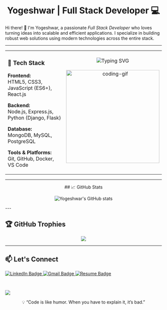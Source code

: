 <h1 align="center">Yogeshwar | Full Stack Developer 💻</h1>

Hi there! 👋 I'm Yogeshwar, a passionate *Full Stack Developer* who loves turning ideas into scalable and efficient applications. I specialize in building robust web solutions using modern technologies across the entire stack.

<hr>

<table align="center" width="100%">
  <tr>
    <!-- Tech Stack (Left Column) -->
    <td width="50%" valign="top">
      
### 🚀 Tech Stack

**Frontend:**  
HTML5, CSS3, JavaScript (ES6+), React.js

**Backend:**  
Node.js, Express.js, Python (Django, Flask)

**Database:**  
MongoDB, MySQL, PostgreSQL

**Tools & Platforms:**  
Git, GitHub, Docker, VS Code

   </td>

   <!-- Typing Animation (Right Column) -->
   <td width="50%" align="center" valign="top">
      <br>
      <img src="https://readme-typing-svg.demolab.com?font=Fira+Code&size=22&duration=2000&pause=1000&color=00FEEF&center=true&vCenter=true&width=380&lines=A+passionate;Full+Stack+Developer;Frondend+%7C+Backend+%7C;Clean+Code+%26+Enthusiast;Always+Learning+New+Things!!" alt="Typing SVG" />
      <br><br>
      <img src="https://media.giphy.com/media/qgQUggAC3Pfv687qPC/giphy.gif" width="300" alt="coding-gif" />
   </td>
  </tr>
</table>

---
<div align="center">
## 📈 GitHub Stats

![Yogeshwar's GitHub stats](https://github-readme-stats.vercel.app/api?username=your-github-username&show_icons=true&theme=github_dark)
</div>
---

## 🏆 GitHub Trophies

<p align="center">
  <img src="https://github-profile-trophy.vercel.app/?username=your-github-username&theme=monokai&no-frame=true&margin-w=10" />
</p>

---

## 📫 Let's Connect

<p align="left">
  <a href="https://www.linkedin.com/in/yogeshwar-m-17434a34a/" target="_blank">
    <img src="https://img.shields.io/badge/LinkedIn-0077B5?style=for-the-badge&logo=linkedin&logoColor=white" alt="LinkedIn Badge"/>
  </a>
  <a href="mailto:mryyogeshwar@gmail.com">
    <img src="https://img.shields.io/badge/Email-D14836?style=for-the-badge&logo=gmail&logoColor=white" alt="Gmail Badge"/>
  </a>
  <a href="https://drive.google.com/file/d/1bOGYPB5KiA3tN1s7u3sdvYmz7z7jQYlH/view?usp=sharing" target="_blank">
    <img src="https://img.shields.io/badge/Resume-FF6F00?style=for-the-badge&logo=google-drive&logoColor=white" alt="Resume Badge"/>
  </a>
</p>
<br>
<p align="left">
  <a href="https://skillicons.dev">
    <img src="https://skillicons.dev/icons?i=html,css,javascript,python,mysql,mongodb,vscode,github,docker" />
  </a>
</p>
<div align="center">
💡 “Code is like humor. When you have to explain it, it’s bad.” 
</div>
